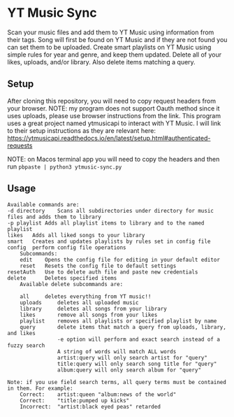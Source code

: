 # YT Music Sync

Scan your music files and add them to YT Music using information from their tags.
Song will first be found on YT Music and if they are not found you can set them to be uploaded.
Create smart playlists on YT Music using simple rules for year and genre, and keep them updated.
Delete all of your likes, uploads, and/or library. Also delete items matching a query.

## Setup

After cloning this repository, you will need to copy request headers from your browser.
NOTE: my program does not support Oauth method since it uses uploads, please use browser instructions from the link.
This program uses a great project named ytmusicapi to interact with YT Music. I will link to their setup instructions as they are relevant here: https://ytmusicapi.readthedocs.io/en/latest/setup.html#authenticated-requests

NOTE: on Macos terminal app you will need to copy the headers and then run `pbpaste | python3 ytmusic-sync.py`

## Usage
```
Available commands are:
-d directory	Scans all subdirectories under directory for music files and adds them to library
-p playlist	Adds all playlist items to library and to the named playlist
likes	Adds all liked songs to your library
smart	Creates and updates playlists by rules set in config file
config	perform config file operations
	Subcommands:
	edit	Opens the config file for editing in your default editor
	reset	Resets the config file to default settings
resetAuth	Use to delete auth file and paste new credentials
delete		Deletes specified items
	Available delete subcommands are:

	all		deletes everything from YT music!!
	uploads		deletes all uploaded music
	library		deletes all songs from your library
	likes		remove all songs from your likes
	playlist	removes all playlists or specified playlist by name
	query		delete items that match a query from uploads, library, and likes
				-e option will perform and exact search instead of a fuzzy search
				A string of words will match ALL words
				artist:query will only search artist for "query"
				title:query will only search song title for "query"
				album:query will only search album for "query"

Note: if you use field search terms, all query terms must be contained in them. For example:
	Correct:	artist:queen "album:news of the world"
	Correct:	"title:pumped up kicks"
	Incorrect:	"artist:black eyed peas" retarded
```
